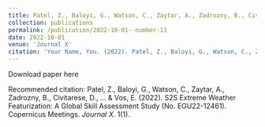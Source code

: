 ```yaml
---
title: Patel, Z., Baloyi, G., Watson, C., Zaytar, A., Zadrozny, B., Civitarese, D., ... & Vos, E. (2022). S2S Extreme Weather Featurization: A Global Skill Assessment Study (No. EGU22-12461). Copernicus Meetings.
collection: publications
permalink: /publication/2022-10-01--number-11
date: 2022-10-01
venue: 'Journal X'
citation: 'Your Name, You. (2022). Patel, Z., Baloyi, G., Watson, C., Zaytar, A., Zadrozny, B., Civitarese, D., ... & Vos, E. (2022). S2S Extreme Weather Featurization: A Global Skill Assessment Study (No. EGU22-12461). Copernicus Meetings. <i>Journal X</i>. 1(1).'
---
```


Download paper here

Recommended citation: Patel, Z., Baloyi, G., Watson, C., Zaytar, A., Zadrozny, B., Civitarese, D., ... & Vos, E. (2022). S2S Extreme Weather Featurization: A Global Skill Assessment Study (No. EGU22-12461). Copernicus Meetings. <i>Journal X</i>. 1(1).

